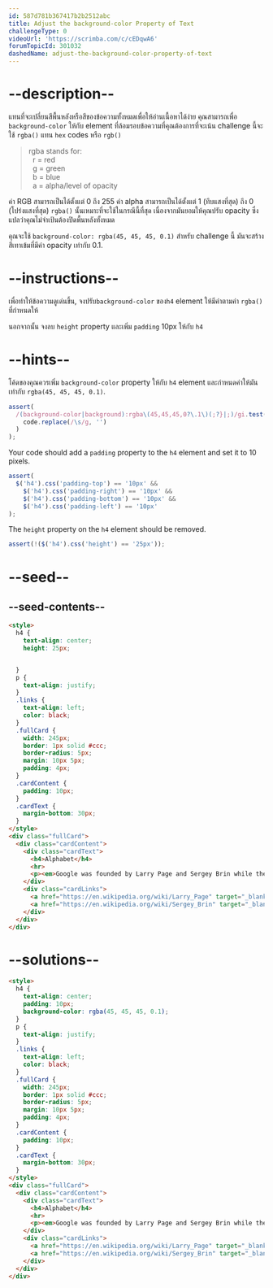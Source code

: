 ```yaml
---
id: 587d781b367417b2b2512abc
title: Adjust the background-color Property of Text
challengeType: 0
videoUrl: 'https://scrimba.com/c/cEDqwA6'
forumTopicId: 301032
dashedName: adjust-the-background-color-property-of-text
---
```


# --description--

แทนที่จะเปลี่ยนสีพื้นหลังหรือสีของข้อความทั้งหมดเพื่อให้อ่านเนื้อหาได้ง่าย คุณสามารถเพื่อ `background-color` ให้กับ element ที่ล้อมรอบข้อความที่คุณต้องการที่จะเน้น
challenge นี้จะใช้ `rgba()` แทน `hex` codes หรือ `rgb()`

<blockquote>rgba stands for:<br>  r = red<br>  g = green<br>  b = blue<br>  a = alpha/level of opacity</blockquote>

ค่า RGB สามารถเป็นได้ตั้งแต่ 0 ถึง 255 ค่า alpha สามารถเป็นได้ตั้งแต่ 1 (ทึบแสงที่สุด) ถึง 0 (โปร่งแสงที่สุด)
`rgba()` นั้นเหมาะที่จะใช้ในกรณีนี้ที่สุด เนื่องจากมันยอมให้คุณปรับ opacity 
ซึ่งแปลว่าคุณไม่จำเป้นต้องปิดพื้นหลังทั้งหมด

คุณจะใช้ `background-color: rgba(45, 45, 45, 0.1)` สำหรับ challenge นี้
มันจะสร้างสีเทาเข้มที่มีค่า opacity เท่ากับ 0.1.

# --instructions--

เพื่อทำให้ข้อความดูเด่นขึ้น, จงปรับ`background-color` ของ`h4` element ให้มีค่าตามค่า `rgba()` ที่กำหนดให้

นอกจากนั้น จงลบ `height` property และเพิ่ม `padding` 10px ให้กับ `h4`
# --hints--

โค้ดของคุณควรเพิ่ม  `background-color` property ให้กับ `h4` element และกำหนดค่าให้มันเท่ากับ `rgba(45, 45, 45, 0.1)`.

```js
assert(
  /(background-color|background):rgba\(45,45,45,0?\.1\)(;?}|;)/gi.test(
    code.replace(/\s/g, '')
  )
);
```

Your code should add a `padding` property to the `h4` element and set it to 10 pixels.

```js
assert(
  $('h4').css('padding-top') == '10px' &&
    $('h4').css('padding-right') == '10px' &&
    $('h4').css('padding-bottom') == '10px' &&
    $('h4').css('padding-left') == '10px'
);
```

The `height` property on the `h4` element should be removed.

```js
assert(!($('h4').css('height') == '25px'));
```

# --seed--

## --seed-contents--

```html
<style>
  h4 {
    text-align: center;
    height: 25px;


  }
  p {
    text-align: justify;
  }
  .links {
    text-align: left;
    color: black;
  }
  .fullCard {
    width: 245px;
    border: 1px solid #ccc;
    border-radius: 5px;
    margin: 10px 5px;
    padding: 4px;
  }
  .cardContent {
    padding: 10px;
  }
  .cardText {
    margin-bottom: 30px;
  }
</style>
<div class="fullCard">
  <div class="cardContent">
    <div class="cardText">
      <h4>Alphabet</h4>
      <hr>
      <p><em>Google was founded by Larry Page and Sergey Brin while they were <u>Ph.D. students</u> at <strong>Stanford University</strong>.</em></p>
    </div>
    <div class="cardLinks">
      <a href="https://en.wikipedia.org/wiki/Larry_Page" target="_blank" class="links">Larry Page</a><br><br>
      <a href="https://en.wikipedia.org/wiki/Sergey_Brin" target="_blank" class="links">Sergey Brin</a>
    </div>
  </div>
</div>
```

# --solutions--

```html
<style>
  h4 {
    text-align: center;
    padding: 10px;
    background-color: rgba(45, 45, 45, 0.1);
  }
  p {
    text-align: justify;
  }
  .links {
    text-align: left;
    color: black;
  }
  .fullCard {
    width: 245px;
    border: 1px solid #ccc;
    border-radius: 5px;
    margin: 10px 5px;
    padding: 4px;
  }
  .cardContent {
    padding: 10px;
  }
  .cardText {
    margin-bottom: 30px;
  }
</style>
<div class="fullCard">
  <div class="cardContent">
    <div class="cardText">
      <h4>Alphabet</h4>
      <hr>
      <p><em>Google was founded by Larry Page and Sergey Brin while they were <u>Ph.D. students</u> at <strong>Stanford University</strong>.</em></p>
    </div>
    <div class="cardLinks">
      <a href="https://en.wikipedia.org/wiki/Larry_Page" target="_blank" class="links">Larry Page</a><br><br>
      <a href="https://en.wikipedia.org/wiki/Sergey_Brin" target="_blank" class="links">Sergey Brin</a>
    </div>
  </div>
</div>
```
